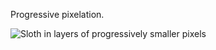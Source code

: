 Progressive pixelation.

![Sloth in layers of progressively smaller pixels](https://grant-uploader.s3.amazonaws.com/2024-08-09-17-58-45.gif)
